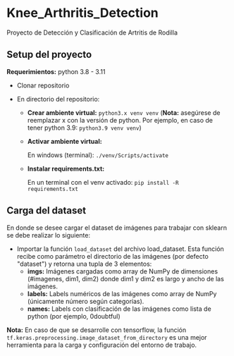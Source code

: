 # Knee_Arthritis_Detection
Proyecto de Detección y Clasificación de Artritis de Rodilla

## Setup del proyecto
**Requerimientos:** python 3.8 - 3.11

- Clonar repositorio

- En directorio del repositorio:

  - **Crear ambiente virtual:**
    `python3.x venv venv` (**Nota:** asegúrese de reemplazar x con la versión de python. Por ejemplo, en caso de tener python 3.9: `python3.9 venv venv`)

  - **Activar ambiente virtual:**
  
    En windows (terminal):  `./venv/Scripts/activate`
    
  - **Instalar requirements.txt:**
  
    En un terminal con el venv activado: `pip install -R requirements.txt`

## Carga del dataset

En donde se desee cargar el dataset de imágenes para trabajar con sklearn se debe realizar lo siguiente:

- Importar la función `load_dataset` del archivo load_dataset. Esta función recibe como parámetro el directorio de las imágenes (por defecto "dataset") y retorna una tupla de 3 elementos:
    - **imgs:** Imágenes cargadas como array de NumPy de dimensiones (#imagenes, dim1, dim2) donde dim1 y dim2 es largo y ancho de las imágenes.
    - **labels:** Labels numéricos de las imágenes como array de NumPy (únicamente número según categorías).
    - **names:** Labels con clasificación de las imágenes como lista de python (por ejemplo, 0doubtful)

**Nota:** En caso de que se desarrolle con tensorflow, la función `tf.keras.preprocessing.image_dataset_from_directory` es una mejor herramienta para la carga y configuración del entorno de trabajo.
